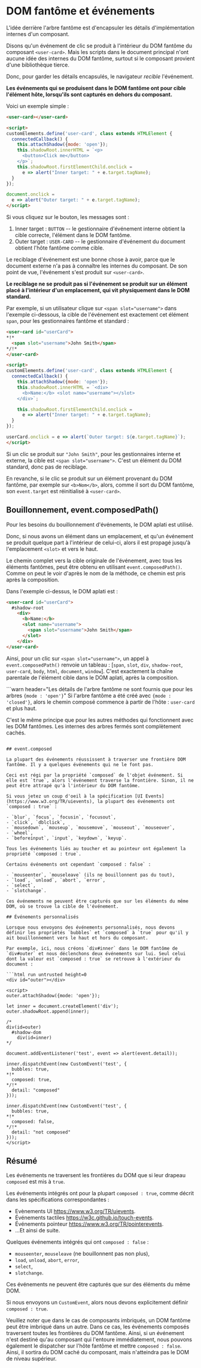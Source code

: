 # DOM fantôme et événements

L'idée derrière l'arbre fantôme est d'encapsuler les détails d'implémentation internes d'un composant.

Disons qu'un événement de clic se produit à l'intérieur du DOM fantôme du composant `<user-card>`. Mais les scripts dans le document principal n'ont aucune idée des internes du DOM fantôme, surtout si le composant provient d'une bibliothèque tierce. 

Donc, pour garder les détails encapsulés, le navigateur *recible* l'événement.

**Les événements qui se produisent dans le DOM fantôme ont pour cible l'élément hôte, lorsqu'ils sont capturés en dehors du composant.**

Voici un exemple simple :

```html run autorun="no-epub" untrusted height=60
<user-card></user-card>

<script>
customElements.define('user-card', class extends HTMLElement {
  connectedCallback() {
    this.attachShadow({mode: 'open'});
    this.shadowRoot.innerHTML = `<p>
      <button>Click me</button>
    </p>`;
    this.shadowRoot.firstElementChild.onclick =
      e => alert("Inner target: " + e.target.tagName);
  }
});

document.onclick =
  e => alert("Outer target: " + e.target.tagName);
</script>
```

Si vous cliquez sur le bouton, les messages sont :

1. Inner target : `BUTTON` -- le gestionnaire d'événement interne obtient la cible correcte, l'élément dans le DOM fantôme.
2. Outer target : `USER-CARD` -- le gestionnaire d'événement du document obtient l'hôte fantôme comme cible.

Le reciblage d'événement est une bonne chose à avoir, parce que le document externe n'a pas à connaître les internes du composant. De son point de vue, l'événement s'est produit sur `<user-card>`.

**Le reciblage ne se produit pas si l'événement se produit sur un élément placé à l'intérieur d'un emplacement, qui vit physiquement dans le DOM standard.**

Par exemple, si un utilisateur clique sur `<span slot="username">` dans l'exemple ci-dessous, la cible de l'événement est exactement cet élément `span`, pour les gestionnaires fantôme et standard :

```html run autorun="no-epub" untrusted height=60
<user-card id="userCard">
*!*
  <span slot="username">John Smith</span>
*/!*
</user-card>

<script>
customElements.define('user-card', class extends HTMLElement {
  connectedCallback() {
    this.attachShadow({mode: 'open'});
    this.shadowRoot.innerHTML = `<div>
      <b>Name:</b> <slot name="username"></slot>
    </div>`;

    this.shadowRoot.firstElementChild.onclick =
      e => alert("Inner target: " + e.target.tagName);
  }
});

userCard.onclick = e => alert(`Outer target: ${e.target.tagName}`);
</script>
```

Si un clic se produit sur `"John Smith"`, pour les gestionnaires interne et externe, la cible est `<span slot="username">`. C'est un élément du DOM standard, donc pas de reciblage.

En revanche, si le clic se produit sur un élément provenant du DOM fantôme, par exemple sur `<b>Nom</b>`, alors, comme il sort du DOM fantôme, son `event.target` est réinitialisé à `<user-card>`.

## Bouillonnement, event.composedPath()

Pour les besoins du bouillonnement d'événements, le DOM aplati est utilisé.

Donc, si nous avons un élément dans un emplacement, et qu'un événement se produit quelque part à l'intérieur de celui-ci, alors il est propagé jusqu'à l'emplacement `<slot>` et vers le haut.

Le chemin complet vers la cible originale de l'événement, avec tous les éléments fantômes, peut être obtenu en utilisant `event.composedPath()`. Comme on peut le voir d'après le nom de la méthode, ce chemin est pris après la composition.

Dans l'exemple ci-dessus, le DOM aplati est :

```html
<user-card id="userCard">
  #shadow-root
    <div>
      <b>Name:</b>
      <slot name="username">
        <span slot="username">John Smith</span>
      </slot>
    </div>
</user-card>
```

Ainsi, pour un clic sur `<span slot="username">`, un appel à `event.composedPath()` renvoie un tableau : [`span`, `slot`, `div`, `shadow-root`, `user-card`, `body`, `html`, `document`, `window`]. C'est exactement la chaîne parentale de l'élément cible dans le DOM aplati, après la composition.

```warn header="Les détails de l'arbre fantôme ne sont fournis que pour les arbres `{mode : 'open'}`"
Si l'arbre fantôme a été créé avec `{mode : 'closed'}`, alors le chemin composé commence à partir de l'hôte : `user-card` et plus haut.

C'est le même principe que pour les autres méthodes qui fonctionnent avec les DOM fantômes. Les internes des arbres fermés sont complètement cachés.
```

## event.composed

La plupart des événements réussissent à traverser une frontière DOM fantôme. Il y a quelques événements qui ne le font pas.

Ceci est régi par la propriété `composed` de l'objet événement. Si elle est `true`, alors l'événement traverse la frontière. Sinon, il ne peut être attrapé qu'à l'intérieur du DOM fantôme.

Si vous jetez un coup d'oeil à la spécification [UI Events] (https://www.w3.org/TR/uievents), la plupart des événements ont `composed : true` :

- `blur`, `focus`, `focusin`, `focusout`,
- `click`, `dblclick`,
- `mousedown`, `mouseup`, `mousemove`, `mouseout`, `mouseover`,
- `wheel`,
- `beforeinput`, `input`, `keydown`, `keyup`.

Tous les événements liés au toucher et au pointeur ont également la propriété `composed : true`.

Certains événements ont cependant `composed : false` :

- `mouseenter`, `mouseleave` (ils ne bouillonnent pas du tout),
- `load`, `unload`, `abort`, `error`,
- `select`,
- `slotchange`.

Ces événements ne peuvent être capturés que sur les éléments du même DOM, où se trouve la cible de l'événement.

## Événements personnalisés

Lorsque nous envoyons des événements personnalisés, nous devons définir les propriétés `bubbles` et `composed` à `true` pour qu'il y ait bouillonnement vers le haut et hors du composant.

Par exemple, ici, nous créons `div#inner` dans le DOM fantôme de `div#outer` et nous déclenchons deux événements sur lui. Seul celui dont la valeur est `composed : true` se retrouve à l'extérieur du document :

```html run untrusted height=0
<div id="outer"></div>

<script>
outer.attachShadow({mode: 'open'});

let inner = document.createElement('div');
outer.shadowRoot.append(inner);

/*
div(id=outer)
  #shadow-dom
    div(id=inner)
*/

document.addEventListener('test', event => alert(event.detail));

inner.dispatchEvent(new CustomEvent('test', {
  bubbles: true,
*!*
  composed: true,
*/!*
  detail: "composed"
}));

inner.dispatchEvent(new CustomEvent('test', {
  bubbles: true,
*!*
  composed: false,
*/!*
  detail: "not composed"
}));
</script>
```

## Résumé

Les événements ne traversent les frontières du DOM que si leur drapeau `composed` est mis à `true`.

Les événements intégrés ont pour la plupart `composed : true`, comme décrit dans les spécifications correspondantes :

- Evènements UI <https://www.w3.org/TR/uievents>.
- Événements tactiles <https://w3c.github.io/touch-events>.
- Événements pointeur <https://www.w3.org/TR/pointerevents>.
- ...Et ainsi de suite.

Quelques événements intégrés qui ont `composed : false` :
- `mouseenter`, `mouseleave` (ne bouillonnent pas non plus),
- `load`, `unload`, `abort`, `error`,
- `select`,
- `slotchange`.

Ces événements ne peuvent être capturés que sur des éléments du même DOM.

Si nous envoyons un `CustomEvent`, alors nous devons explicitement définir `composed : true`.

Veuillez noter que dans le cas de composants imbriqués, un DOM fantôme peut être imbriqué dans un autre. Dans ce cas, les événements composés traversent toutes les frontières du DOM fantôme. Ainsi, si un événement n'est destiné qu'au composant qui l'entoure immédiatement, nous pouvons également le dispatcher sur l'hôte fantôme et mettre `composed : false`. Ainsi, il sortira du DOM caché du composant, mais n'atteindra pas le DOM de niveau supérieur.
